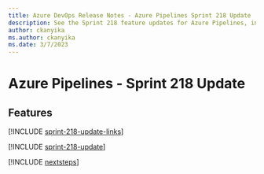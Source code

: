 ```yaml
---
title: Azure DevOps Release Notes - Azure Pipelines Sprint 218 Update
description: See the Sprint 218 feature updates for Azure Pipelines, including next steps.
author: ckanyika
ms.author: ckanyika
ms.date: 3/7/2023
---
```


# Azure Pipelines - Sprint 218 Update

## Features

[!INCLUDE [sprint-218-update-links](../includes/pipelines/sprint-218-update-links.md)]

[!INCLUDE [sprint-218-update](../includes/pipelines/sprint-218-update.md)]

[!INCLUDE [nextsteps](../includes/nextsteps.md)]